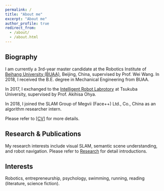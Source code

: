 ```yaml
---
permalink: /
title: "About me"
excerpt: "About me"
author_profile: true
redirect_from: 
  - /about/
  - /about.html
---
```


## Biography
I am currently a 3rd-year master candidate at the Robotics Institute of [Beihang University (BUAA)](https://ev.buaa.edu.cn/), Beijing, China, supervised by Prof. Wei Wang. In 2018, I received the B.E. degree in Mechanical Engineering from BUAA. 

In 2017, I exchanged to the [Intelligent Robot Labrotory](https://www.roboken.iit.tsukuba.ac.jp/en/) at Tsukuba University, supervised by Prof. Akihisa Ohya.

In 2018, I joined the SLAM Group of Megvii (Face++) Ltd., Co., China as an algorithm researcher intern.

Please refer to [[CV]](/files/ZiweiLiao_CV.pdf) for more details.

## Research & Publications
My research interests include visual SLAM, semantic scene understanding, and robot navigation.
Please refer to [Research](https://liao-zw.github.io/research/) for detail introductions.

## Interests
Robotics, entrepreneurship, psychology, swimming, running, reading (literature, science fiction).